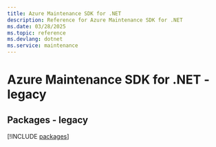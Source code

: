 ```yaml
---
title: Azure Maintenance SDK for .NET
description: Reference for Azure Maintenance SDK for .NET
ms.date: 03/28/2025
ms.topic: reference
ms.devlang: dotnet
ms.service: maintenance
---
```

# Azure Maintenance SDK for .NET - legacy
## Packages - legacy
[!INCLUDE [packages](maintenance-index.md)]
